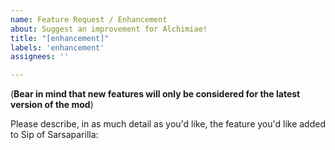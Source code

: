 ```yaml
---
name: Feature Request / Enhancement
about: Suggest an improvement for Alchimiae!
title: "[enhancement]"
labels: 'enhancement'
assignees: ''

---
```


(**Bear in mind that new features will only be considered for the latest version of the mod**)

Please describe, in as much detail as you'd like, the feature you'd like added to Sip of Sarsaparilla: